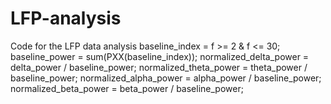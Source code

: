 # LFP-analysis
Code for the LFP data analysis
  baseline_index = f >= 2 & f <= 30;
  baseline_power = sum(PXX(baseline_index));
  normalized_delta_power = delta_power / baseline_power;
  normalized_theta_power = theta_power / baseline_power;
  normalized_alpha_power = alpha_power / baseline_power;
  normalized_beta_power = beta_power / baseline_power;
